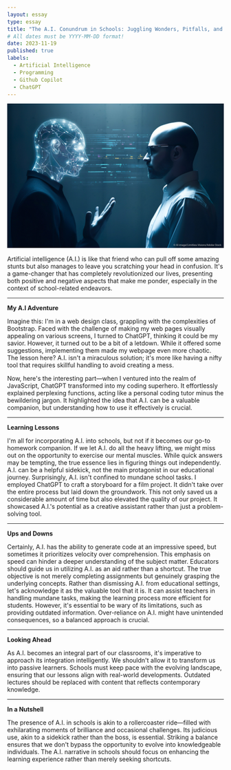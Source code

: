 ```yaml
---
layout: essay
type: essay
title: "The A.I. Conundrum in Schools: Juggling Wonders, Pitfalls, and the Pursuit of Balanced Learning"
# All dates must be YYYY-MM-DD format!
date: 2023-11-19
published: true
labels:
  - Artificial Intelligence
  - Programming
  - Github Copilot
  - ChatGPT
---
```


<img width="750px" class="rounded float-start pe-4" src="../img/AI.jpg">



Artificial intelligence (A.I.) is like that friend who can pull off some amazing stunts but also manages to leave you scratching your head in confusion.
It's a game-changer that has completely revolutionized our lives, presenting both positive and negative aspects that make me ponder, especially in the context of school-related endeavors.




---

**My A.I Adventure**

Imagine this: I'm in a web design class, grappling with the complexities of Bootstrap. Faced with the challenge of making my web pages visually appealing on various screens, I turned to ChatGPT, thinking it could be my savior. However, it turned out to be a bit of a letdown. While it offered some suggestions, implementing them made my webpage even more chaotic. The lesson here? A.I. isn't a miraculous solution; it's more like having a nifty tool that requires skillful handling to avoid creating a mess.

Now, here's the interesting part—when I ventured into the realm of JavaScript, ChatGPT transformed into my coding superhero. It effortlessly explained perplexing functions, acting like a personal coding tutor minus the bewildering jargon. It highlighted the idea that A.I. can be a valuable companion, but understanding how to use it effectively is crucial.


---

**Learning Lessons**

I'm all for incorporating A.I. into schools, but not if it becomes our go-to homework companion. If we let A.I. do all the heavy lifting, we might miss out on the opportunity to exercise our mental muscles.
While quick answers may be tempting, the true essence lies in figuring things out independently. A.I. can be a helpful sidekick, not the main protagonist in our educational journey.
Surprisingly, A.I. isn't confined to mundane school tasks. I employed ChatGPT to craft a storyboard for a film project. It didn't take over the entire process but laid down the groundwork.
This not only saved us a considerable amount of time but also elevated the quality of our project. It showcased A.I.'s potential as a creative assistant rather than just a problem-solving tool.


---

**Ups and Downs**

Certainly, A.I. has the ability to generate code at an impressive speed, but sometimes it prioritizes velocity over comprehension.
This emphasis on speed can hinder a deeper understanding of the subject matter. Educators should guide us in utilizing A.I. as an aid rather than a shortcut. The true objective is not merely completing assignments but genuinely grasping the underlying concepts.
Rather than dismissing A.I. from educational settings, let's acknowledge it as the valuable tool that it is. It can assist teachers in handling mundane tasks, making the learning process more efficient for students.
However, it's essential to be wary of its limitations, such as providing outdated information. Over-reliance on A.I. might have unintended consequences, so a balanced approach is crucial.

---

**Looking Ahead**

As A.I. becomes an integral part of our classrooms, it's imperative to approach its integration intelligently. We shouldn't allow it to transform us into passive learners.
Schools must keep pace with the evolving landscape, ensuring that our lessons align with real-world developments. Outdated lectures should be replaced with content that reflects contemporary knowledge.


---

**In a Nutshell**


The presence of A.I. in schools is akin to a rollercoaster ride—filled with exhilarating moments of brilliance and occasional challenges. Its judicious use, akin to a sidekick rather than the boss, is essential.
Striking a balance ensures that we don't bypass the opportunity to evolve into knowledgeable individuals. The A.I. narrative in schools should focus on enhancing the learning experience rather than merely seeking shortcuts.

